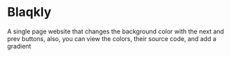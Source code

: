# Blaqkly
A single page website that changes the background color with the next and prev buttons, also, you can view the colors, their source code, and add a gradient
